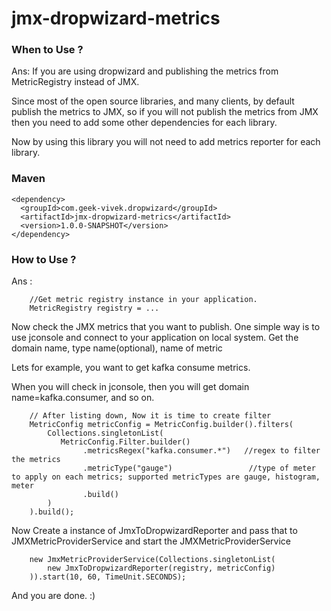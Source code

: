 # jmx-dropwizard-metrics

### When to Use ?
Ans: If you are using dropwizard and publishing the metrics from MetricRegistry
instead of JMX.

Since most of the open source libraries, and many clients, by default publish the metrics to JMX,
so if you will not publish the metrics from JMX then you need to add some other dependencies for
each library.

Now by using this library you will not need to add metrics reporter for each library.

### Maven
````
<dependency>
  <groupId>com.geek-vivek.dropwizard</groupId>
  <artifactId>jmx-dropwizard-metrics</artifactId>
  <version>1.0.0-SNAPSHOT</version>
</dependency>
````

### How to Use ?
Ans :
````
    //Get metric registry instance in your application.
    MetricRegistry registry = ...
````

Now check the JMX metrics that you want to publish. One simple way is to use jconsole and connect to your application on local system. 
Get the domain name, type name(optional), name of metric

Lets for example, you want to get kafka consume metrics.

When you will check in jconsole, then you will get domain name=kafka.consumer, and so on.


````    
    // After listing down, Now it is time to create filter
    MetricConfig metricConfig = MetricConfig.builder().filters(
        Collections.singletonList(
           MetricConfig.Filter.builder()
                .metricsRegex("kafka.consumer.*")   //regex to filter the metrics
                .metricType("gauge")                 //type of meter to apply on each metrics; supported metricTypes are gauge, histogram, meter
                .build()
        )
    ).build();  
````

Now Create a instance of JmxToDropwizardReporter and pass that to JMXMetricProviderService
and start the JMXMetricProviderService

````
    new JmxMetricProviderService(Collections.singletonList(
        new JmxToDropwizardReporter(registry, metricConfig)
    )).start(10, 60, TimeUnit.SECONDS);
````

And you are done. :) 
